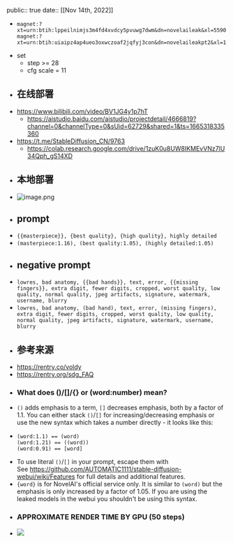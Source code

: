 public:: true
date:: [[Nov 14th, 2022]]

- ```
  magnet:?xt=urn:btih:lppeilnimjs3m4fd4xvdcy5pvuwg7dwm&dn=novelaileak&xl=55901742348&fc=94
  magnet:?xt=urn:btih:uiaipz4ap4ueo3oxwczoaf2jqfyj3con&dn=novelaileakpt2&xl=133721477323&fc=573
  ```
- set
	- step >= 28
	- cfg scale = 11
- ## 在线部署
- https://www.bilibili.com/video/BV1JG4y1p7hT
	- https://aistudio.baidu.com/aistudio/projectdetail/4666819?channel=0&channelType=0&sUid=62729&shared=1&ts=1665318335360
- https://t.me/StableDiffusion_CN/9763
	- https://colab.research.google.com/drive/1zuK0u8UW8IKMEvVNz7lU34Qph_gS14XD
- ## 本地部署
- ![image.png](../assets/image_1692612286824_0.png)
- ## prompt
- `{{masterpiece}}, {best quality}, {high quality}, highly detailed`
- `(masterpiece:1.16), (best quality:1.05), (highly detailed:1.05)`
- ## negative prompt
- `lowres, bad anatomy, {{bad hands}}, text, error, {{missing fingers}}, extra digit, fewer digits, cropped, worst quality, low quality, normal quality, jpeg artifacts, signature, watermark, username, blurry`
- `lowres, bad anatomy, (bad hand), text, error, (missing fingers), extra digit, fewer digits, cropped, worst quality, low quality, normal quality, jpeg artifacts, signature, watermark, username, blurry`
- ## 参考来源
- https://rentry.co/voldy
- https://rentry.org/sdg_FAQ
- ### What does ()/[]/{} or (word:number) mean?
- `()` adds emphasis to a term, `[]` decreases emphasis, both by a factor of 1.1. You can either stack `()`/`[]` for increasing/decreasing emphasis or use the new syntax which takes a number directly - it looks like this:
- ```
  (word:1.1) == (word)
  (word:1.21) == ((word))
  (word:0.91) == [word]
  ```
- To use literal `()`/`[]` in your prompt, escape them with \
  See https://github.com/AUTOMATIC1111/stable-diffusion-webui/wiki/Features for full details and additional features.
- `{word}` is for NovelAI's official service only. It is similar to `(word)` but the emphasis is only increased by a factor of 1.05. If you are using the leaked models in the webui you shouldn't be using this syntax.
- ### APPROXIMATE RENDER TIME BY GPU (50 steps)
- ![](https://i.ibb.co/5GwFS7Z/chartthin.png)